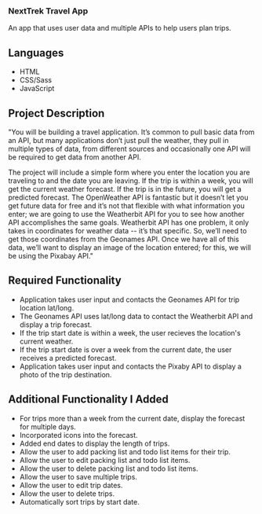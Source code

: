 ### NextTrek Travel App
An app that uses user data and multiple APIs to help users plan trips.

## Languages
* HTML
* CSS/Sass
* JavaScript

## Project Description
"You will be building a travel application. It’s common to pull basic data from an API, but many applications don’t just pull the weather, they pull in multiple types of data, from different sources and occasionally one API will be required to get data from another API.

The project will include a simple form where you enter the location you are traveling to and the date you are leaving. If the trip is within a week, you will get the current weather forecast. If the trip is in the future, you will get a predicted forecast. The OpenWeather API is fantastic but it doesn’t let you get future data for free and it’s not that flexible with what information you enter; we are going to use the Weatherbit API for you to see how another API accomplishes the same goals. Weatherbit API has one problem, it only takes in coordinates for weather data -- it’s that specific. So, we’ll need to get those coordinates from the Geonames API. Once we have all of this data, we’ll want to display an image of the location entered; for this, we will be using the Pixabay API."

## Required Functionality
* Application takes user input and contacts the Geonames API for trip location lat/long.
* The Geonames API uses lat/long data to contact the Weatherbit API and display a trip forecast.
* If the trip start date is within a week, the user recieves the location's current weather.
* If the trip start date is over a week from the current date, the user receives a predicted forecast.
* Application takes user input and contacts the Pixaby API to display a photo of the trip destination.

## Additional Functionality I Added
* For trips more than a week from the current date, display the forecast for multiple days.
* Incorporated icons into the forecast.
* Added end dates to display the length of trips.
* Allow the user to add packing list and todo list items for their trip.
* Allow the user to edit packing list and todo list items.
* Allow the user to delete packing list and todo list items.
* Allow the user to save multiple trips.
* Allow the user to edit trip dates.
* Allow the user to delete trips.
* Automatically sort trips by start date.
